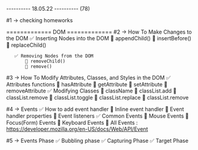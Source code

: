 ---------- 18.05.22 ---------- (78)

#1 -> checking homeworks

============= DOM =============
#2 -> How To Make Changes to the DOM
✅ Inserting Nodes into the DOM
🔷 appendChild()
🔷 insertBefore()
🔷 replaceChild()

       ✅ Removing Nodes from the DOM
           🔷 removeChild()
           🔷 remove()

#3 -> How To Modify Attributes, Classes, and Styles in the DOM
✅ Attributes functions
🔷 hasAttribute
🔷 getAttribute
🔷 setAttribute
🔷 removeAttribute
✅ Modifying Classes
🔷 className
🔷 classList.add
🔷 classList.remove
🔷 classList.toggle
🔷 classList.replace
🔷 classList.remove

#4 -> Events
✅ How to add event handler
🔷 Inline event handler
🔷 Event handler properties
🔷 Event listeners
✅ Common Events
🔷 Mouse Events
🔷 Focus(Form) Events
🔷 Keyboard Events
🔷 All Events : https://developer.mozilla.org/en-US/docs/Web/API/Event

#5 -> Events Phase
✅ Bubbling phase
✅ Capturing Phase
✅ Target Phase
